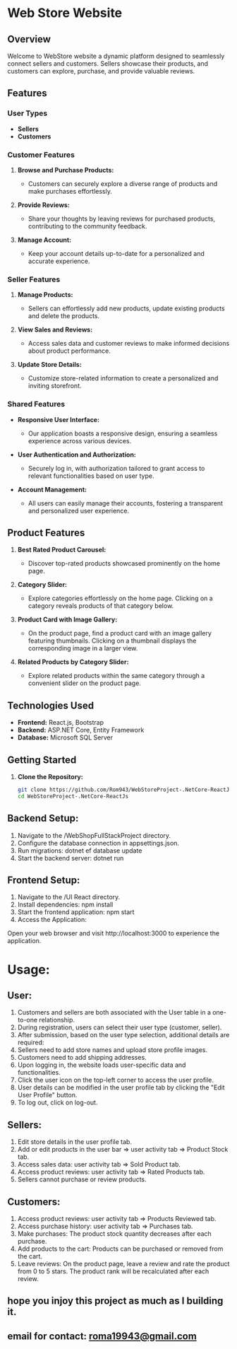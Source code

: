 # Web Store Website

## Overview

Welcome to WebStore website a dynamic platform designed to seamlessly connect sellers and customers.
Sellers showcase their products, and customers can explore, purchase, and provide valuable reviews.

## Features

### User Types

- **Sellers**
- **Customers**

### Customer Features

1. **Browse and Purchase Products:**
   - Customers can securely explore a diverse range of products and make purchases effortlessly.

2. **Provide Reviews:**
   - Share your thoughts by leaving reviews for purchased products, contributing to the community feedback.

3. **Manage Account:**
   - Keep your account details up-to-date for a personalized and accurate experience.

### Seller Features

1. **Manage Products:**
   - Sellers can effortlessly add new products, update existing products and delete the products.

2. **View Sales and Reviews:**
   - Access sales data and customer reviews to make informed decisions about product performance.

3. **Update Store Details:**
   - Customize store-related information to create a personalized and inviting storefront.

### Shared Features

- **Responsive User Interface:**
  - Our application boasts a responsive design, ensuring a seamless experience across various devices.

- **User Authentication and Authorization:**
  - Securely log in, with authorization tailored to grant access to relevant functionalities based on user type.

- **Account Management:**
  - All users can easily manage their accounts, fostering a transparent and personalized user experience.

## Product Features

1. **Best Rated Product Carousel:**
   - Discover top-rated products showcased prominently on the home page.

2. **Category Slider:**
   - Explore categories effortlessly on the home page. Clicking on a category reveals products of that category below.

3. **Product Card with Image Gallery:**
   - On the product page, find a product card with an image gallery featuring thumbnails. Clicking on a thumbnail displays the corresponding image in a larger view.

4. **Related Products by Category Slider:**
   - Explore related products within the same category through a convenient slider on the product page.

## Technologies Used

- **Frontend:** React.js, Bootstrap
- **Backend:** ASP.NET Core, Entity Framework
- **Database:** Microsoft SQL Server

## Getting Started

1. **Clone the Repository:**
   ```bash
   git clone https://github.com/Rom943/WebStoreProject-.NetCore-ReactJs.git
   cd WebStoreProject-.NetCore-ReactJs
   
## Backend Setup:

1. Navigate to the /WebShopFullStackProject directory.
2. Configure the database connection in appsettings.json.
3. Run migrations: dotnet ef database update
4. Start the backend server: dotnet run
   
## Frontend Setup:

1. Navigate to the /UI React directory.
2. Install dependencies: npm install
3. Start the frontend application: npm start
4. Access the Application:

 Open your web browser and visit http://localhost:3000 to experience the application.

# Usage:
## User:
1. Customers and sellers are both associated with the User table in a one-to-one relationship.
2. During registration, users can select their user type (customer, seller).
3. After submission, based on the user type selection, additional details are required:
4. Sellers need to add store names and upload store profile images.
5. Customers need to add shipping addresses.
6. Upon logging in, the website loads user-specific data and functionalities.
7. Click the user icon on the top-left corner to access the user profile.
8. User details can be modified in the user profile tab by clicking the "Edit User Profile" button.
9. To log out, click on log-out.

## Sellers:
1. Edit store details in the user profile tab.
2. Add or edit products in the user bar => user activity tab => Product Stock tab.
3. Access sales data: user activity tab => Sold Product tab.
4. Access product reviews: user activity tab => Rated Products tab.
5. Sellers cannot purchase or review products.

## Customers:
1. Access product reviews: user activity tab => Products Reviewed tab.
2. Access purchase history: user activity tab => Purchases tab.
3. Make purchases: The product stock quantity decreases after each purchase.
4. Add products to the cart: Products can be purchased or removed from the cart.
5. Leave reviews: On the product page, leave a review and rate the product from 0 to 5 stars. The product rank will be recalculated after each review.


## hope you injoy this project as much as I building it.
## email for contact: roma19943@gmail.com

